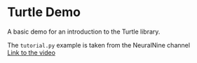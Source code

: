 # Turtle Demo

A basic demo for an introduction to the Turtle library.

The `tutorial.py` example is taken from the NeuralNine channel  
[Link to the video](https://www.youtube.com/watch?v=xoKKzncO8Xo)
